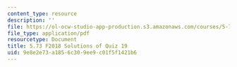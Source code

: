 ```yaml
---
content_type: resource
description: ''
file: https://ol-ocw-studio-app-production.s3.amazonaws.com/courses/5-73-quantum-mechanics-i-fall-2018/9e8e2e73a1856c309ee9c01f5f1421b6_MIT5_73F18_quiz19_soln.pdf
file_type: application/pdf
resourcetype: Document
title: 5.73 F2018 Solutions of Quiz 19
uid: 9e8e2e73-a185-6c30-9ee9-c01f5f1421b6
---
```

